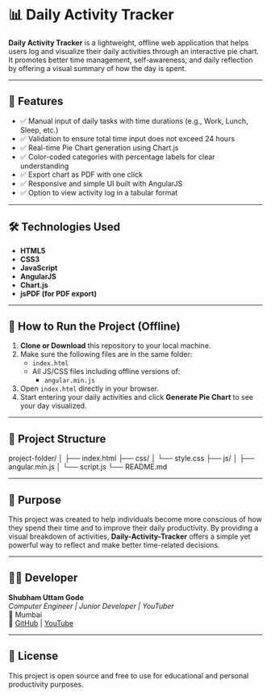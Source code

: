 # 📊 Daily Activity Tracker

**Daily Activity Tracker** is a lightweight, offline web application that helps users log and visualize their daily activities through an interactive pie chart. It promotes better time management, self-awareness, and daily reflection by offering a visual summary of how the day is spent.

---

## 📌 Features

- ✅ Manual input of daily tasks with time durations (e.g., Work, Lunch, Sleep, etc.)
- ✅ Validation to ensure total time input does not exceed 24 hours
- ✅ Real-time Pie Chart generation using Chart.js
- ✅ Color-coded categories with percentage labels for clear understanding
- ✅ Export chart as PDF with one click
- ✅ Responsive and simple UI built with AngularJS
- ✅ Option to view activity log in a tabular format

---

## 🛠️ Technologies Used

- **HTML5**
- **CSS3**
- **JavaScript**
- **AngularJS**
- **Chart.js**
- **jsPDF (for PDF export)**

---

## 🚀 How to Run the Project (Offline)

1. **Clone or Download** this repository to your local machine.
2. Make sure the following files are in the same folder:
   - `index.html`
   - All JS/CSS files including offline versions of:
     - `angular.min.js`
3. Open `index.html` directly in your browser.
4. Start entering your daily activities and click **Generate Pie Chart** to see your day visualized.

---

## 📄 Project Structure

project-folder/
│
├── index.html
├── css/
│ └── style.css
├── js/
│ ├── angular.min.js
│ └── script.js
└── README.md


---

## 🎯 Purpose

This project was created to help individuals become more conscious of how they spend their time and to improve their daily productivity. By providing a visual breakdown of activities, **Daily-Activity-Tracker** offers a simple yet powerful way to reflect and make better time-related decisions.

---

## 👨‍💻 Developer

**Shubham Uttam Gode**  
*Computer Engineer | Junior Developer | YouTuber*  
📍 Mumbai  
🔗 [GitHub](https://github.com/ShubhamGode) | [YouTube](https://www.youtube.com/@PerfectProgrammer-j3s)

---

## 📜 License

This project is open source and free to use for educational and personal productivity purposes.

